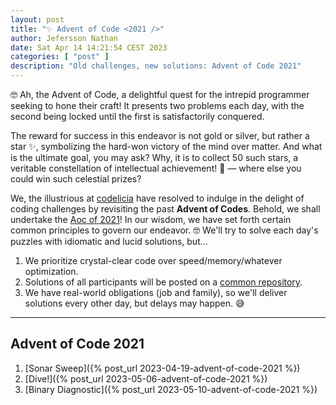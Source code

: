 ```yaml
---
layout: post
title: "✨ Advent of Code <2021 />"
author: Jefersson Nathan
date: Sat Apr 14 14:21:54 CEST 2023
categories: [ "post" ]
description: "Old challenges, new solutions: Advent of Code 2021"
---
```


🤓 Ah, the Advent of Code, a delightful quest for the intrepid programmer seeking to hone their craft! It presents two
problems each day, with the second being locked until the first is satisfactorily conquered.

The reward for success in this endeavor is not gold or silver, but rather a star ✨, symbolizing the hard-won victory
of the mind over matter. And what is the ultimate goal, you may ask? Why, it is to collect 50 such stars, a veritable
constellation of intellectual achievement! 🌟 — where else you could win such celestial prizes?

We, the illustrious at [codelicia](https://github.com/codelicia) have resolved to indulge in the delight of coding
challenges by revisiting the past **Advent of Codes**. Behold, we shall undertake
the [Aoc of 2021](https://adventofcode.com/2021)! In our wisdom, we have set forth certain common principles to govern
our endeavor. 🤓 We'll try to solve each day's puzzles with idiomatic and lucid solutions, but...

1. We prioritize crystal-clear code over speed/memory/whatever optimization.
2. Solutions of all participants will be posted on
   a [common repository](https://github.com/codelicia/adventofcode/tree/main/2021).
3. We have real-world obligations (job and family), so we'll deliver solutions every other day, but delays may happen.
   😅

---

## Advent of Code 2021

1. [Sonar Sweep]({% post_url 2023-04-19-advent-of-code-2021 %})
2. [Dive!]({% post_url 2023-05-06-advent-of-code-2021 %})
3. [Binary Diagnostic]({% post_url 2023-05-10-advent-of-code-2021 %})

